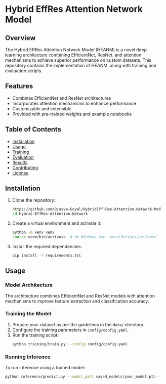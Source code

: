 # Hybrid EffRes Attention Network Model

## Overview
The Hybrid EffRes Attention Network Model (HEANM) is a novel deep learning architecture combining EfficientNet, ResNet, and attention mechanisms to achieve superior performance on custom datasets. This repository contains the implementation of HEANM, along with training and evaluation scripts.

## Features
- Combines EfficientNet and ResNet architectures
- Incorporates attention mechanisms to enhance performance
- Customizable and extensible
- Provided with pre-trained weights and example notebooks

## Table of Contents
- [Installation](#installation)
- [Usage](#usage)
- [Training](#training)
- [Evaluation](#evaluation)
- [Results](#results)
- [Contributing](#contributing)
- [License](#license)

## Installation
1. Clone the repository:
    ```bash
    https://github.com/Ojasva-Goyal/HybridEff-Res-Attention-Network-Model.git
    cd Hybrid-EffRes-Attention-Network
    ```

2. Create a virtual environment and activate it:
    ```bash
    python -m venv venv
    source venv/bin/activate  # On Windows use `venv\Scripts\activate`
    ```

3. Install the required dependencies:
    ```bash
    pip install -r requirements.txt
    ```

## Usage
### Model Architecture
The architecture combines EfficientNet and ResNet models with attention mechanisms to improve feature extraction and classification accuracy.

### Training the Model
1. Prepare your dataset as per the guidelines in the `data/` directory.
2. Configure the training parameters in `config/config.yaml`.
3. Run the training script:
    ```bash
    python training/train.py --config config/config.yaml
    ```

### Running Inference
To run inference using a trained model:
```bash
python inference/predict.py --model_path saved_models/your_model.pth --input_path path/to/your/input

